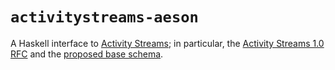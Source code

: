# `activitystreams-aeson`

A Haskell interface to [Activity Streams](http://activitystrea.ms/); in
particular, the
[Activity Streams 1.0 RFC](http://activitystrea.ms/specs/json/1.0/) and the
[proposed base schema](https://github.com/activitystreams/activity-schema/blob/master/activity-schema.md).

